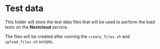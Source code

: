 # Test data

This folder will store the test data files that will be used to perform the load tests on the **Nextcloud** service.

The files will be created after running the `create_files.sh` and `upload_files.sh` scripts.